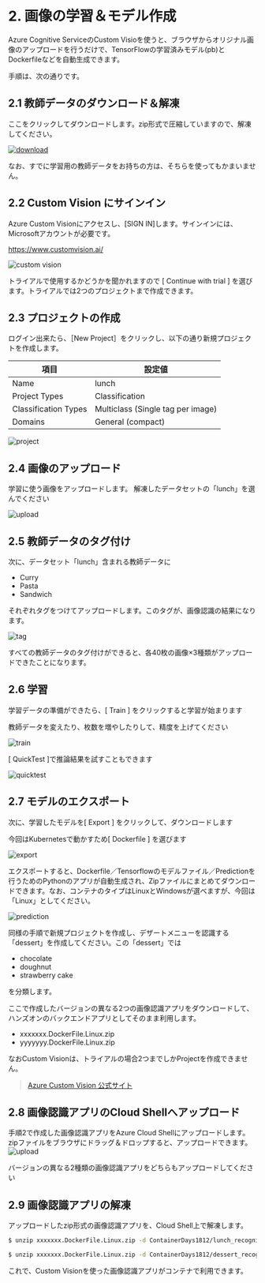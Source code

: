 # 2. 画像の学習＆モデル作成
Azure Cognitive ServiceのCustom Visioを使うと、ブラウザからオリジナル画像のアップロードを行うだけで、TensorFlowの学習済みモデル(pb)とDockerfileなどを自動生成できます。

手順は、次の通りです。

## 2.1 教師データのダウンロード＆解凍
ここをクリックしてダウンロードします。zip形式で圧縮していますので、解凍してください。

[![download](docs/download.png)](https://raw.githubusercontent.com/asashiho/ContainerDays1812/master/dataset.zip)

なお、すでに学習用の教師データをお持ちの方は、そちらを使ってもかまいません。

## 2.2 Custom Vision にサインイン

Azure Custom Visionにアクセスし、[SIGN IN]します。サインインには、Microsoftアカウントが必要です。

https://www.customvision.ai/

![custom vision](docs/customvision.png)

トライアルで使用するかどうかを聞かれますので
[ Continue with trial ] 
を選びます。トライアルでは2つのプロジェクトまで作成できます。



## 2.3 プロジェクトの作成

ログイン出来たら、［New Project］をクリックし、以下の通り新規プロジェクトを作成します。

|    項目                    |    設定値                                  |
|----------------------------|--------------------------------------------|
|    Name                    |    lunch                                   |
|    Project Types           |    Classification                          |
|    Classification Types    |    Multiclass (Single tag per image)       |
|    Domains                 |    General (compact)                       |


![project](docs/project.png)

## 2.4 画像のアップロード
学習に使う画像をアップロードします。
解凍したデータセットの「lunch」を選んでください

![upload](docs/upload.png)

## 2.5 教師データのタグ付け
次に、データセット「lunch」含まれる教師データに
* Curry
* Pasta
* Sandwich

それぞれタグをつけてアップロードします。このタグが、画像認識の結果になります。

![tag](docs/tag.png)

すべての教師データのタグ付けができると、各40枚の画像×3種類がアップロードできたことになります。

## 2.6 学習
学習データの準備ができたら、[ Train ] をクリックすると学習が始まります

教師データを変えたり、枚数を増やしたりして、精度を上げてください

![train](docs/train.png)

[ QuickTest ]で推論結果を試すこともできます

![quicktest](docs/quicktest.png)

## 2.7 モデルのエクスポート
次に、学習したモデルを[ Export ] をクリックして、ダウンロードします

今回はKubernetesで動かすため[ Dockerfile ]
を選びます

![export](docs/export.png)

エクスポートすると、Dockerfile／Tensorflowのモデルファイル／Predictionを行うためのPythonのアプリが自動生成され、Zipファイルにまとめてダウンロードできます。なお、コンテナのタイプはLinuxとWindowsが選べますが、今回は「Linux」としてください。

![prediction](docs/prediction.png)



同様の手順で新規プロジェクトを作成し、デザートメニューを認識する「dessert」を作成してください。この「dessert」では
* chocolate
* doughnut
* strawberry cake

を分類します。

ここで作成したバージョンの異なる2つの画像認識アプリをダウンロードして、ハンズオンのバックエンドアプリとしてそのまま利用します。

* xxxxxxx.DockerFile.Linux.zip
* yyyyyyy.DockerFile.Linux.zip

なおCustom Visionは、トライアルの場合2つまでしかProjectを作成できません。

>[Azure Custom Vision 公式サイト](https://azure.microsoft.com/ja-jp/services/cognitive-services/custom-vision-service/)


## 2.8 画像認識アプリのCloud Shellへアップロード

手順2で作成した画像認識アプリをAzure Cloud Shellにアップロードします。zipファイルをブラウザにドラッグ＆ドロップすると、アップロードできます。
![upload](docs/cloudshell-upload.png)

バージョンの異なる2種類の画像認識アプリをどちらもアップロードしてください



## 2.9 画像認識アプリの解凍

アップロードしたzip形式の画像認識アプリを、Cloud Shell上で解凍します。

```bash
$ unzip xxxxxxx.DockerFile.Linux.zip -d ContainerDays1812/lunch_recognition

$ unzip xxxxxxx.DockerFile.Linux.zip -d ContainerDays1812/dessert_recognition
```
これで、Custom Visionを使った画像認識アプリがコンテナで利用できます。
